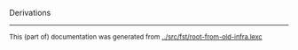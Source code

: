 






Derivations



























* * *
<small>This (part of) documentation was generated from [../src/fst/root-from-old-infra.lexc](http://github.com/giellalt/lang-kca/blob/main/../src/fst/root-from-old-infra.lexc)</small>